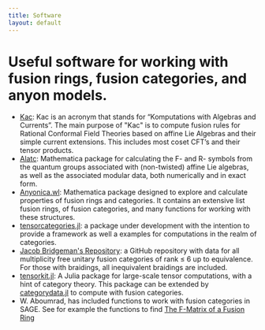 ```yaml
---
title: Software
layout: default
---
```


# Useful software for working with fusion rings, fusion categories, and anyon models.

* [Kac](https://www.nikhef.nl/~t58/Site/Kac.html): Kac is an acronym that stands for “Komputations with Algebras and Currents”. The main purpose of "Kac" is to compute fusion rules for Rational Conformal Field Theories based on affine Lie Algebras and their simple current extensions. This includes most coset CFT’s and their tensor products.
* [Alatc](https://github.com/ardonne/affine-lie-algebra-tensor-category): Mathematica package for calculating the F- and R- symbols from the quantum groups associated with (non-twisted) affine Lie algebras, as well as the associated modular data, both numerically and in exact form.
* [Anyonica.wl](https://github.com/gert-vercleyen/Anyonica): Mathematica package designed to explore and calculate properties of fusion rings and categories. It contains an extensive list fusion rings, of fusion categories, and many functions for working with these structures.
* [tensorcategories.jl](https://fabianmaeurer.github.io/TensorCategories.jl/dev/): a package under development with the intention to provide a framework as well a examples for computations in the realm of categories.
* [Jacob Bridgeman's Repository](https://github.com/JCBridgeman/smallRankUnitaryFusionData): a GitHub repository with data for all multiplicity free unitary fusion categories of rank ≤ 6 up to equivalence. For those with braidings, all inequivalent braidings are included.
* [tensorkit.jl](https://github.com/Jutho/TensorKit.jl): A Julia package for large-scale tensor computations, with a hint of category theory. This package can be extended by [categorydata.jl](https://github.com/lkdvos/CategoryData.jl) to compute with fusion categories.
* W. Aboumrad, has included functions to work with fusion categories in SAGE. See for example the functions to find [The F-Matrix of a Fusion Ring](https://doc.sagemath.org/html/en/reference/algebras/sage/algebras/fusion_rings/f_matrix.html)
